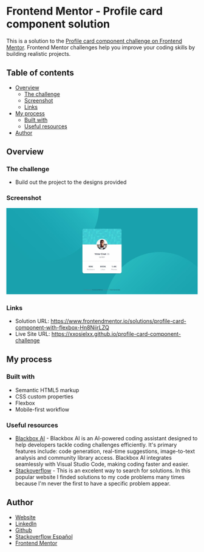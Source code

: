 # Frontend Mentor - Profile card component solution

This is a solution to the [Profile card component challenge on Frontend Mentor](https://www.frontendmentor.io/challenges/profile-card-component-cfArpWshJ). Frontend Mentor challenges help you improve your coding skills by building realistic projects. 

## Table of contents

- [Overview](#overview)
  - [The challenge](#the-challenge)
  - [Screenshot](#screenshot)
  - [Links](#links)
- [My process](#my-process)
  - [Built with](#built-with)
  - [Useful resources](#useful-resources)
- [Author](#author)

## Overview

### The challenge

- Build out the project to the designs provided

### Screenshot

![](./screenshot.jpg)

### Links

- Solution URL: https://www.frontendmentor.io/solutions/profile-card-component-with-flexbox-Hn8NiirLZQ
- Live Site URL: https://xxosielxx.github.io/profile-card-component-challenge

## My process

### Built with

- Semantic HTML5 markup
- CSS custom properties
- Flexbox
- Mobile-first workflow

### Useful resources

- [Blackbox AI](https://www.blackbox.ai/) - Blackbox AI is an AI-powered coding assistant designed to help developers tackle coding challenges efficiently. It's primary features include: code generation, real-time suggestions, image-to-text analysis and community library access. Blackbox AI integrates seamlessly with Visual Studio Code, making coding faster and easier.
- [Stackoverflow](https://stackoverflow.com/) - This is an excelent way to search for solutions. In this popular website I finded solutions to my code problems many times because I'm never the first to have a specific problem appear.

## Author

- [Website ](https://xxosielxx.github.io/osez-folio)
- [LinkedIn](https://www.linkedin.com/in/osiel-hern%C3%A1ndez-rodr%C3%ADguez-9869612a1/)
- [Github](https://github.com/xXOsielXx)
- [Stackoverflow Español](https://es.stackoverflow.com/)
- [Frontend Mentor](https://www.frontendmentor.io/profile/xXOsielXx)